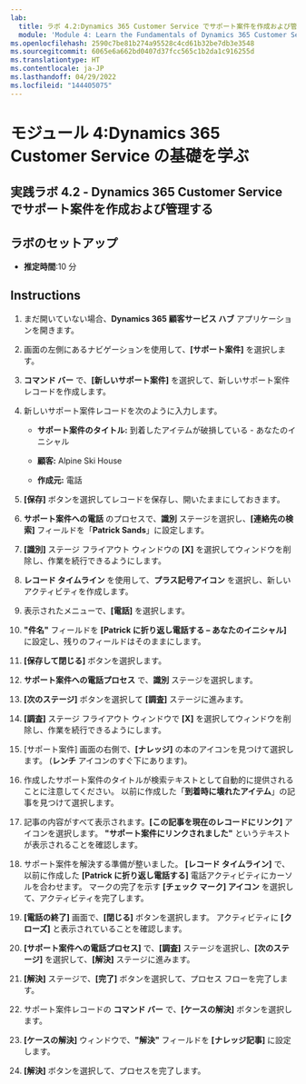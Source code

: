 ```yaml
---
lab:
  title: ラボ 4.2:Dynamics 365 Customer Service でサポート案件を作成および管理する
  module: 'Module 4: Learn the Fundamentals of Dynamics 365 Customer Service'
ms.openlocfilehash: 2590c7be81b274a95528c4cd61b32be7db3e3548
ms.sourcegitcommit: 6065e6a662bd0407d37fcc565c1b2da1c916255d
ms.translationtype: HT
ms.contentlocale: ja-JP
ms.lasthandoff: 04/29/2022
ms.locfileid: "144405075"
---
```

<a name="module-4-learn-the-fundamentals-of-dynamics-365-customer-service"></a>モジュール 4:Dynamics 365 Customer Service の基礎を学ぶ
========================

## <a name="practice-lab-42---create-and-manage-cases-in-dynamics-365-customer-service"></a>実践ラボ 4.2 - Dynamics 365 Customer Service でサポート案件を作成および管理する

## <a name="lab-setup"></a>ラボのセットアップ

  - **推定時間**:10 分

## <a name="instructions"></a>Instructions

1. まだ開いていない場合、**Dynamics 365 顧客サービス ハブ** アプリケーションを開きます。 

2. 画面の左側にあるナビゲーションを使用して、**[サポート案件]** を選択します。 

3. **コマンド バー** で、**[新しいサポート案件]** を選択して、新しいサポート案件レコードを作成します。

4. 新しいサポート案件レコードを次のように入力します。

    - **サポート案件のタイトル:** 到着したアイテムが破損している - あなたのイニシャル

    - **顧客:** Alpine Ski House

    - **作成元:** 電話

5. **[保存]** ボタンを選択してレコードを保存し、開いたままにしておきます。 

6. **サポート案件への電話** のプロセスで、**識別** ステージを選択し、**[連絡先の検索]** フィールドを「**Patrick Sands**」に設定します。 

7. **[識別]** ステージ フライアウト ウィンドウの **[X]** を選択してウィンドウを削除し、作業を続行できるようにします。 

8. **レコード タイムライン** を使用して、**プラス記号アイコン** を選択し、新しいアクティビティを作成します。 

9. 表示されたメニューで、**[電話]** を選択します。

10. **"件名"** フィールドを **[Patrick に折り返し電話する – あなたのイニシャル]** に設定し、残りのフィールドはそのままにします。 

11. **[保存して閉じる]** ボタンを選択します。 

12. **サポート案件への電話プロセス** で、**識別** ステージを選択します。

13. **[次のステージ]** ボタンを選択して **[調査]** ステージに進みます。 

14. **[調査]** ステージ フライアウト ウィンドウで **[X]** を選択してウィンドウを削除し、作業を続行できるようにします。 

15. [サポート案件] 画面の右側で、**[ナレッジ]** の本のアイコンを見つけて選択します。 (**レンチ** アイコンのすぐ下にあります)。

16. 作成したサポート案件のタイトルが検索テキストとして自動的に提供されることに注意してください。 以前に作成した「**到着時に壊れたアイテム**」の記事を見つけて選択します。 

17. 記事の内容がすべて表示されます。**[この記事を現在のレコードにリンク]** アイコンを選択します。 **"サポート案件にリンクされました"** というテキストが表示されることを確認します。 

18. サポート案件を解決する準備が整いました。 **[レコード タイムライン]** で、以前に作成した **[Patrick に折り返し電話する]** 電話アクティビティにカーソルを合わせます。 マークの完了を示す **[チェック マーク] アイコン** を選択して、アクティビティを完了します。 

19. **[電話の終了]** 画面で、**[閉じる]** ボタンを選択します。 アクティビティに **[クローズ]** と表示されていることを確認します。 

20. **[サポート案件への電話プロセス]** で、**[調査]** ステージを選択し、**[次のステージ]** を選択して、**[解決]** ステージに進みます。 

21. **[解決]** ステージで、**[完了]** ボタンを選択して、プロセス フローを完了します。 

22. サポート案件レコードの **コマンド バー** で、**[ケースの解決]** ボタンを選択します。

23. **[ケースの解決]** ウィンドウで、**"解決"** フィールドを **[ナレッジ記事]** に設定します。 

24. **[解決]** ボタンを選択して、プロセスを完了します。 
